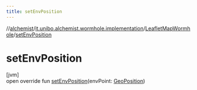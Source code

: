 ```yaml
---
title: setEnvPosition
---
```

//[alchemist](../../../index.html)/[it.unibo.alchemist.wormhole.implementation](../index.html)/[LeafletMapWormhole](index.html)/[setEnvPosition](set-env-position.html)



# setEnvPosition



[jvm]\
open override fun [setEnvPosition](set-env-position.html)(envPoint: [GeoPosition](../../it.unibo.alchemist.model.interfaces/-geo-position/index.html))




